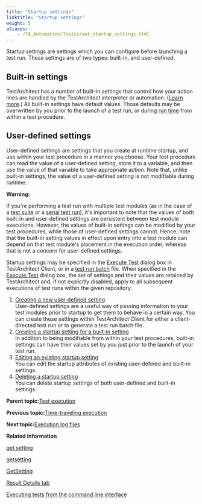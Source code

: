 ```yaml
--- 
title: "Startup settings"
linktitle: "Startup settings"
weight: 5
aliases: 
    - /TA_Automation/Topics/aut_startup_settings.html
---
```


Startup settings are settings which you can configure before launching a test run. These settings are of two types: built-in, and user-defined.

## Built-in settings

TestArchitect has a number of built-in settings that control how your action lines are handled by the TestArchitect interpreter or automation. \([Learn more](bis_Built_in_settings.html).\) All built-in settings have default values. Those defaults may be overwritten by you prior to the launch of a test run, or during [run time](/TA_Glossary/Topics/glossaryRunTime.html) from within a test procedure.

## User-defined settings

User-defined settings are settings that you create at runtime startup, and use within your test procedure in a manner you choose. Your test procedure can read the value of a user-defined setting, store it to a variable, and then use the value of that variable to take appropriate action. Note that, unlike built-in settings, the value of a user-defined setting is not modifiable during runtime.

**Warning:**

If you're performing a test run with multiple test modules \(as in the case of a [test suite](/TA_Help/Topics/Test_suite.html) or a [serial test run](/TA_Glossary/Topics/glossarySerialTestRun.html)\), it's important to note that the values of both built-in and user-defined settings are persistent between test module executions. However, the values of built-in settings can be modified by your test procedures, while those of user-defined settings cannot. Hence, note that the built-in setting values in effect upon entry into a test module can depend on that test module's placement in the execution order, whereas that is not a concern for user-defined settings.

Startup settings may be specified in the [Execute Test](/TA_Help/Topics/Test_exec_test_execution.html) dialog box in TestArchitect Client, or in a [test run batch](/TA_Help/Topics/Test_exec_cmd_creating_batch_file.html) file. When specified in the [Execute Test](/TA_Help/Topics/Test_exec_test_execution.html) dialog box, the set of settings and their values are retained by TestArchitect and, if not explicitly disabled, apply to all subsequent executions of test runs within the given repository.

1.  [Creating a new user-defined setting](/TA_Automation/Topics/aut_defining_user_defined_settings.html)  
User-defined settings are a useful way of passing information to your test modules prior to startup to get them to behave in a certain way. You can create these settings within TestArchitect Client for either a client-directed test run or to generate a test run batch file.
2.  [Creating a startup setting for a built-in setting](/TA_Automation/Topics/aut_configuring_built_in_settings.html)  
In addition to being modifiable from within your test procedures, built-in settings can have their values set by you just prior to the launch of your test run.
3.  [Editing an existing startup setting](/TA_Automation/Topics/aut_editing_user_defined_settings.html)  
You can edit the startup attributes of existing user-defined and built-in settings.
4.  [Deleting a startup setting](/TA_Automation/Topics/aut_removing_user_defined_settings.html)  
You can delete startup settings of both user-defined and built-in settings.

**Parent topic:**[Test execution](/TA_Help/Topics/Test_exec.html)

**Previous topic:**[Time-traveling execution](/TA_Help/Topics/ug_time_traveling.html)

**Next topic:**[Execution log files](/TA_Help/Topics/Execution_log_files.html)

**Related information**  


[get setting](/TA_Automation/Topics/bia_get_setting.html)

[getsetting](/TA_Automation/Topics/Expressions_functions_getsetting.html)

[GetSetting](/TA_Automation/Topics/abtf_GetSetting.html)

[Result Details tab](/TA_Help/Topics/Test_result_details.html)

[Executing tests from the command line interface](/TA_Help/Topics/Test_exec_cmd.html)

